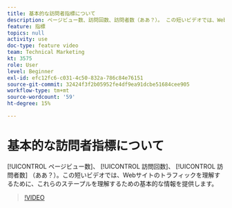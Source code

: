 ```yaml
---
title: 基本的な訪問者指標について
description: ページビュー数、訪問回数、訪問者数（ああ？）。 この短いビデオでは、Webサイトのトラフィックを理解するために、これらのステープルを理解するための基本的な情報を提供します。
feature: 指標
topics: null
activity: use
doc-type: feature video
team: Technical Marketing
kt: 3575
role: User
level: Beginner
exl-id: efc12fc6-c031-4c50-832a-786c84e76151
source-git-commit: 32424f3f2b05952fe4df9ea91dcbe51684cee905
workflow-type: tm+mt
source-wordcount: '59'
ht-degree: 15%

---
```


# 基本的な訪問者指標について

[!UICONTROL ページビュー数]、 [!UICONTROL 訪問回数]、 [!UICONTROL 訪問者数] （ああ？）。この短いビデオでは、Webサイトのトラフィックを理解するために、これらのステープルを理解するための基本的な情報を提供します。

>[!VIDEO](https://video.tv.adobe.com/v/28774/?quality=12)
